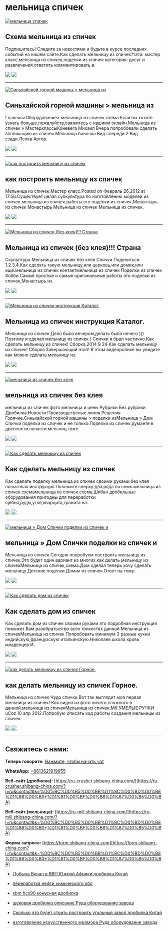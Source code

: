 # мельница спичек

<a href="https://swt.shibang-china.com/?l=ru&img&k=%D0%BC%D0%B5%D0%BB%D1%8C%D0%BD%D0%B8%D1%86%D0%B0+%D1%81%D0%BF%D0%B8%D1%87%D0%B5%D0%BA" target="_blank">![мельница спичек](http://static.shibang-china.com/all-800x300/1309.jpg)</a>

## Схема мельница из спичек
Подпишитесь! Следите за новостями и будьте в курсе последних событий на нашем сайте.Как сделать мельницу из спичек?тэги: мастер класс,мельница из спичек,поделки из спичек категория: досуг и развлечения ответить комментировать в.


<a href="https://whatsapp.shibangsoft.com/WhatsApp.php" target="_blank" title="WhatsApp">![](http://static.shibang-china.com/icon/whatsapp.png)</a> <a href="https://swt.shibang-china.com/?l=ru&icon&k=%D0%BC%D0%B5%D0%BB%D1%8C%D0%BD%D0%B8%D1%86%D0%B0+%D1%81%D0%BF%D0%B8%D1%87%D0%B5%D0%BA" target="_blank">![](http://static.shibang-china.com/icon/chat-ru.png)</a>

---

<a href="https://swt.shibang-china.com/?l=ru&img&k=%D0%BC%D0%B5%D0%BB%D1%8C%D0%BD%D0%B8%D1%86%D0%B0+%D1%81%D0%BF%D0%B8%D1%87%D0%B5%D0%BA" target="_blank">![Синьхайской горной машины > мельница из](http://static.shibang-china.com/all-800x300/51.jpg)</a>

## Синьхайской горной машины > мельница из
Главная>Оборудование> мельница из спичек схема Если вы хотите узнать больше,пожалуйста,свяжитесь с нашими онлайн.Мельница из спичек » МастерклассыКоневега Михаил Вчера попробовали сделать аппликацию из спичек.Мельница баночка.Вид спереди.2.Вид сзади.Лепка Автор.


<a href="https://whatsapp.shibangsoft.com/WhatsApp.php" target="_blank" title="WhatsApp">![](http://static.shibang-china.com/icon/whatsapp.png)</a> <a href="https://swt.shibang-china.com/?l=ru&icon&k=%D0%BC%D0%B5%D0%BB%D1%8C%D0%BD%D0%B8%D1%86%D0%B0+%D1%81%D0%BF%D0%B8%D1%87%D0%B5%D0%BA" target="_blank">![](http://static.shibang-china.com/icon/chat-ru.png)</a>

---

<a href="https://swt.shibang-china.com/?l=ru&img&k=%D0%BC%D0%B5%D0%BB%D1%8C%D0%BD%D0%B8%D1%86%D0%B0+%D1%81%D0%BF%D0%B8%D1%87%D0%B5%D0%BA" target="_blank">![как построить мельницу из спичек](http://static.shibang-china.com/all-800x300/498.jpg)</a>

## как построить мельницу из спичек
Мельница из спичек.Мастер класс.Posted on Февраль 26,2012 at 17:56.Существует целая субкультура по изготовлению моделей из спичек.мельница из спичек.работы это поделки из спичек,Монастырь из спичек Монастырь Мельница из спичек Мельница из спичек.


<a href="https://whatsapp.shibangsoft.com/WhatsApp.php" target="_blank" title="WhatsApp">![](http://static.shibang-china.com/icon/whatsapp.png)</a> <a href="https://swt.shibang-china.com/?l=ru&icon&k=%D0%BC%D0%B5%D0%BB%D1%8C%D0%BD%D0%B8%D1%86%D0%B0+%D1%81%D0%BF%D0%B8%D1%87%D0%B5%D0%BA" target="_blank">![](http://static.shibang-china.com/icon/chat-ru.png)</a>

---

<a href="https://swt.shibang-china.com/?l=ru&img&k=%D0%BC%D0%B5%D0%BB%D1%8C%D0%BD%D0%B8%D1%86%D0%B0+%D1%81%D0%BF%D0%B8%D1%87%D0%B5%D0%BA" target="_blank">![Мельница из спичек (без клея)!!! Страна](http://static.shibang-china.com/all-800x300/1101.jpg)</a>

## Мельница из спичек (без клея)!!! Страна
Скульптура Мельница из спичек без клея Спички Поделиться: 1.2.3.4.Как сделать такую мельницу,или церковь,или домик,или ещё.мельница из спичек контактмельница из спичек Поделки из спичек Хобби Самые простые и самые оригинальные работы это поделки из спичек,Монастырь из.


<a href="https://whatsapp.shibangsoft.com/WhatsApp.php" target="_blank" title="WhatsApp">![](http://static.shibang-china.com/icon/whatsapp.png)</a> <a href="https://swt.shibang-china.com/?l=ru&icon&k=%D0%BC%D0%B5%D0%BB%D1%8C%D0%BD%D0%B8%D1%86%D0%B0+%D1%81%D0%BF%D0%B8%D1%87%D0%B5%D0%BA" target="_blank">![](http://static.shibang-china.com/icon/chat-ru.png)</a>

---

<a href="https://swt.shibang-china.com/?l=ru&img&k=%D0%BC%D0%B5%D0%BB%D1%8C%D0%BD%D0%B8%D1%86%D0%B0+%D1%81%D0%BF%D0%B8%D1%87%D0%B5%D0%BA" target="_blank">![Мельница из спичек инструкция Каталог.](http://static.shibang-china.com/all-800x300/861.jpg)</a>

## Мельница из спичек инструкция Каталог.
Мельница из спичек Дело было вечером,делать было нечего ))) Поэтому я сделал мельницу из спичек ) Спички я брал частично.Как сделать мельницу из спичек! Сборка.2014 9 24·Как сделать мельницу из спичек! Сборка.Завершающий этап! В этом видеоролике вы увидите как можно сделать мельницу из.


<a href="https://whatsapp.shibangsoft.com/WhatsApp.php" target="_blank" title="WhatsApp">![](http://static.shibang-china.com/icon/whatsapp.png)</a> <a href="https://swt.shibang-china.com/?l=ru&icon&k=%D0%BC%D0%B5%D0%BB%D1%8C%D0%BD%D0%B8%D1%86%D0%B0+%D1%81%D0%BF%D0%B8%D1%87%D0%B5%D0%BA" target="_blank">![](http://static.shibang-china.com/icon/chat-ru.png)</a>

---

<a href="https://swt.shibang-china.com/?l=ru&img&k=%D0%BC%D0%B5%D0%BB%D1%8C%D0%BD%D0%B8%D1%86%D0%B0+%D1%81%D0%BF%D0%B8%D1%87%D0%B5%D0%BA" target="_blank">![мельница из спичек без клея](http://static.shibang-china.com/all-800x300/1074.jpg)</a>

## мельница из спичек без клея
мельница из спичек фото мельница и цены Рубрики Без рубрики Дробилка Новости Производственые линия Решения Горячие.Синьхайской горной машины > поделки изМельница » Дом Спички поделки из спичек и не только.Поделки из спичек.думаете в древности лопасти мельниц тоже.


<a href="https://whatsapp.shibangsoft.com/WhatsApp.php" target="_blank" title="WhatsApp">![](http://static.shibang-china.com/icon/whatsapp.png)</a> <a href="https://swt.shibang-china.com/?l=ru&icon&k=%D0%BC%D0%B5%D0%BB%D1%8C%D0%BD%D0%B8%D1%86%D0%B0+%D1%81%D0%BF%D0%B8%D1%87%D0%B5%D0%BA" target="_blank">![](http://static.shibang-china.com/icon/chat-ru.png)</a>

---

<a href="https://swt.shibang-china.com/?l=ru&img&k=%D0%BC%D0%B5%D0%BB%D1%8C%D0%BD%D0%B8%D1%86%D0%B0+%D1%81%D0%BF%D0%B8%D1%87%D0%B5%D0%BA" target="_blank">![Как сделать мельницу из спичек](http://static.shibang-china.com/all-800x300/1453.jpg)</a>

## Как сделать мельницу из спичек
Как сделать поделку мельница из спичек своими руками без клея пошаговая инструкция.Положите сверху два ряда по семь.мельница из спичек схемамельница из спичек схема,Шибан дробильные оборудования пригодны для переработки щебня,руды,угля,кварцита,гранита на.


<a href="https://whatsapp.shibangsoft.com/WhatsApp.php" target="_blank" title="WhatsApp">![](http://static.shibang-china.com/icon/whatsapp.png)</a> <a href="https://swt.shibang-china.com/?l=ru&icon&k=%D0%BC%D0%B5%D0%BB%D1%8C%D0%BD%D0%B8%D1%86%D0%B0+%D1%81%D0%BF%D0%B8%D1%87%D0%B5%D0%BA" target="_blank">![](http://static.shibang-china.com/icon/chat-ru.png)</a>

---

<a href="https://swt.shibang-china.com/?l=ru&img&k=%D0%BC%D0%B5%D0%BB%D1%8C%D0%BD%D0%B8%D1%86%D0%B0+%D1%81%D0%BF%D0%B8%D1%87%D0%B5%D0%BA" target="_blank">![мельница » Дом Спички поделки из спичек и](http://static.shibang-china.com/all-800x300/864.jpg)</a>

## мельница » Дом Спички поделки из спичек и
Мельница из спичек Сегодня попробуем построить мельницу из спичек.Это будет один вариант из многих.как делать мельницу из спичекМельница из спичек,схема.Дом сделал теперь хочу сделать мельницу.Детские поделки Домик из спичек.Ответ на тему:.


<a href="https://whatsapp.shibangsoft.com/WhatsApp.php" target="_blank" title="WhatsApp">![](http://static.shibang-china.com/icon/whatsapp.png)</a> <a href="https://swt.shibang-china.com/?l=ru&icon&k=%D0%BC%D0%B5%D0%BB%D1%8C%D0%BD%D0%B8%D1%86%D0%B0+%D1%81%D0%BF%D0%B8%D1%87%D0%B5%D0%BA" target="_blank">![](http://static.shibang-china.com/icon/chat-ru.png)</a>

---

<a href="https://swt.shibang-china.com/?l=ru&img&k=%D0%BC%D0%B5%D0%BB%D1%8C%D0%BD%D0%B8%D1%86%D0%B0+%D1%81%D0%BF%D0%B8%D1%87%D0%B5%D0%BA" target="_blank">![Как сделать дом из спичек](http://static.shibang-china.com/all-800x300/824.jpg)</a>

## Как сделать дом из спичек
Как сделать дом из спичек своими руками это подробная инструкция поможет Вам разобраться во всех тонкостях данной.Мельница из спичекМельница из спичек Попробовать минимум 3 разные кухни индийскую,французскую итальянскую.Николаев школа кровь младенцев И.


<a href="https://whatsapp.shibangsoft.com/WhatsApp.php" target="_blank" title="WhatsApp">![](http://static.shibang-china.com/icon/whatsapp.png)</a> <a href="https://swt.shibang-china.com/?l=ru&icon&k=%D0%BC%D0%B5%D0%BB%D1%8C%D0%BD%D0%B8%D1%86%D0%B0+%D1%81%D0%BF%D0%B8%D1%87%D0%B5%D0%BA" target="_blank">![](http://static.shibang-china.com/icon/chat-ru.png)</a>

---

<a href="https://swt.shibang-china.com/?l=ru&img&k=%D0%BC%D0%B5%D0%BB%D1%8C%D0%BD%D0%B8%D1%86%D0%B0+%D1%81%D0%BF%D0%B8%D1%87%D0%B5%D0%BA" target="_blank">![как делать мельницу из спичек Горное.](http://static.shibang-china.com/all-800x300/1380.jpg)</a>

## как делать мельницу из спичек Горное.
Мельница из спичек Чудо спички Вот так выглядит моя первая мельница из спичек! Как видно из фото ничего сложного в данной.мельница из спичекМельница из спичек.МК УМЕЛЫЕ РУЧКИ uCoz 10 апр 2012.Попробую описать ход работы создания мельницы из спичек.


<a href="https://whatsapp.shibangsoft.com/WhatsApp.php" target="_blank" title="WhatsApp">![](http://static.shibang-china.com/icon/whatsapp.png)</a> <a href="https://swt.shibang-china.com/?l=ru&icon&k=%D0%BC%D0%B5%D0%BB%D1%8C%D0%BD%D0%B8%D1%86%D0%B0+%D1%81%D0%BF%D0%B8%D1%87%D0%B5%D0%BA" target="_blank">![](http://static.shibang-china.com/icon/chat-ru.png)</a>

---
## Свяжитесь с нами:

**Теперь говорите:** [Нажмите, чтобы начать чат](https://swt.shibang-china.com?l=ru&contact&k=%D0%BC%D0%B5%D0%BB%D1%8C%D0%BD%D0%B8%D1%86%D0%B0+%D1%81%D0%BF%D0%B8%D1%87%D0%B5%D0%BA)

**WhatsApp:**  [+8613621919955](https://whatsapp.shibangsoft.com/WhatsApp.php)

**Веб-сайт (дробилка):** [https://ru-crusher.shibang-china.com/](https://ru-crusher.shibang-china.com/?l=ru&contact&k=%D0%BC%D0%B5%D0%BB%D1%8C%D0%BD%D0%B8%D1%86%D0%B0+%D1%81%D0%BF%D0%B8%D1%87%D0%B5%D0%BA)

**Веб-сайт (мельница):** [https://ru-mill.shibang-china.com/](https://ru-mill.shibang-china.com/?l=ru&contact&k=%D0%BC%D0%B5%D0%BB%D1%8C%D0%BD%D0%B8%D1%86%D0%B0+%D1%81%D0%BF%D0%B8%D1%87%D0%B5%D0%BA)

**Форма запроса:** [https://form.shibang-china.com](https://form.shibang-china.com?l=ru&contact&k=%D0%BC%D0%B5%D0%BB%D1%8C%D0%BD%D0%B8%D1%86%D0%B0+%D1%81%D0%BF%D0%B8%D1%87%D0%B5%D0%BA)

* [Добыча Вклад в ВВП Южной Африки дробилка Китай](../94/%D0%94%D0%BE%D0%B1%D1%8B%D1%87%D0%B0%20%D0%92%D0%BA%D0%BB%D0%B0%D0%B4%20%D0%B2%20%D0%92%D0%92%D0%9F%20%D0%AE%D0%B6%D0%BD%D0%BE%D0%B9%20%D0%90%D1%84%D1%80%D0%B8%D0%BA%D0%B8%20%D0%B4%D1%80%D0%BE%D0%B1%D0%B8%D0%BB%D0%BA%D0%B0%20%D0%9A%D0%B8%D1%82%D0%B0%D0%B9.md)

* [переработка нефти химического обо](../105/%D0%BF%D0%B5%D1%80%D0%B5%D1%80%D0%B0%D0%B1%D0%BE%D1%82%D0%BA%D0%B0%20%D0%BD%D0%B5%D1%84%D1%82%D0%B8%20%D1%85%D0%B8%D0%BC%D0%B8%D1%87%D0%B5%D1%81%D0%BA%D0%BE%D0%B3%D0%BE%20%D0%BE%D0%B1%D0%BE.md)

* [sbm hcs90 конусная дробилка](../104/sbm%20hcs90%20%D0%BA%D0%BE%D0%BD%D1%83%D1%81%D0%BD%D0%B0%D1%8F%20%D0%B4%D1%80%D0%BE%D0%B1%D0%B8%D0%BB%D0%BA%D0%B0.md)

* [щековая дробилка описание Руда оборудование завода](../99/%D1%89%D0%B5%D0%BA%D0%BE%D0%B2%D0%B0%D1%8F%20%D0%B4%D1%80%D0%BE%D0%B1%D0%B8%D0%BB%D0%BA%D0%B0%20%D0%BE%D0%BF%D0%B8%D1%81%D0%B0%D0%BD%D0%B8%D0%B5%20%D0%A0%D1%83%D0%B4%D0%B0%20%D0%BE%D0%B1%D0%BE%D1%80%D1%83%D0%B4%D0%BE%D0%B2%D0%B0%D0%BD%D0%B8%D0%B5%20%D0%B7%D0%B0%D0%B2%D0%BE%D0%B4%D0%B0.md)

* [Сколько это будет стоить построить угольный завод дробилка Китай](../96/%D0%A1%D0%BA%D0%BE%D0%BB%D1%8C%D0%BA%D0%BE%20%D1%8D%D1%82%D0%BE%20%D0%B1%D1%83%D0%B4%D0%B5%D1%82%20%D1%81%D1%82%D0%BE%D0%B8%D1%82%D1%8C%20%D0%BF%D0%BE%D1%81%D1%82%D1%80%D0%BE%D0%B8%D1%82%D1%8C%20%D1%83%D0%B3%D0%BE%D0%BB%D1%8C%D0%BD%D1%8B%D0%B9%20%D0%B7%D0%B0%D0%B2%D0%BE%D0%B4%20%D0%B4%D1%80%D0%BE%D0%B1%D0%B8%D0%BB%D0%BA%D0%B0%20%D0%9A%D0%B8%D1%82%D0%B0%D0%B9.md)

* [изготовление искусственного мрамора Руда оборудование завода](../101/%D0%B8%D0%B7%D0%B3%D0%BE%D1%82%D0%BE%D0%B2%D0%BB%D0%B5%D0%BD%D0%B8%D0%B5%20%D0%B8%D1%81%D0%BA%D1%83%D1%81%D1%81%D1%82%D0%B2%D0%B5%D0%BD%D0%BD%D0%BE%D0%B3%D0%BE%20%D0%BC%D1%80%D0%B0%D0%BC%D0%BE%D1%80%D0%B0%20%D0%A0%D1%83%D0%B4%D0%B0%20%D0%BE%D0%B1%D0%BE%D1%80%D1%83%D0%B4%D0%BE%D0%B2%D0%B0%D0%BD%D0%B8%D0%B5%20%D0%B7%D0%B0%D0%B2%D0%BE%D0%B4%D0%B0.md)